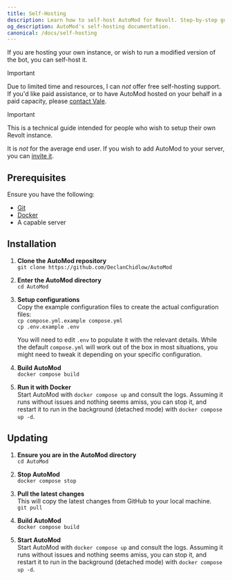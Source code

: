 ```yaml
---
title: Self-Hosting
description: Learn how to self-host AutoMod for Revolt. Step-by-step guide for setting up and maintaining your own instance of the moderation bot.
og_description: AutoMod's self-hosting documentation.
canonical: /docs/self-hosting
---
```


If you are hosting your own instance, or wish to run a modified version of the bot, you can self-host it.

> [!IMPORTANT]
> Due to limited time and resources, I can _not_ offer free self-hosting support. If you'd like paid assistance, or to have AutoMod hosted on your behalf in a paid capacity, please [contact Vale](https://vale.rocks/contact).

> [!IMPORTANT]
> This is a technical guide intended for people who wish to setup their own Revolt instance.
>
> It is _not_ for the average end user. If you wish to add AutoMod to your server, you can [invite it](/invite).

## Prerequisites

Ensure you have the following:

- [Git](https://git-scm.com)
- [Docker](https://www.docker.com)
- A capable server

## Installation

1.  **Clone the AutoMod repository** \
    `git clone https://github.com/DeclanChidlow/AutoMod`

2.  **Enter the AutoMod directory** \
    `cd AutoMod`

3.  **Setup configurations** \
    Copy the example configuration files to create the actual configuration files: \
    `cp compose.yml.example compose.yml` \
    `cp .env.example .env`

    You will need to edit `.env` to populate it with the relevant details. While the default `compose.yml` will work out of the box in most situations, you might need to tweak it depending on your specific configuration.

4.  **Build AutoMod** \
    `docker compose build`

5.  **Run it with Docker** \
    Start AutoMod with `docker compose up` and consult the logs. Assuming it runs without issues and nothing seems amiss, you can stop it, and restart it to run in the background (detached mode) with `docker compose up -d`.

## Updating

1. **Ensure you are in the AutoMod directory** \
   `cd AutoMod`

2. **Stop AutoMod** \
   `docker compose stop`

3. **Pull the latest changes** \
   This will copy the latest changes from GitHub to your local machine. \
   `git pull`

4. **Build AutoMod** \
   `docker compose build`

5. **Start AutoMod** \
   Start AutoMod with `docker compose up` and consult the logs. Assuming it runs without issues and nothing seems amiss, you can stop it, and restart it to run in the background (detached mode) with `docker compose up -d`.
